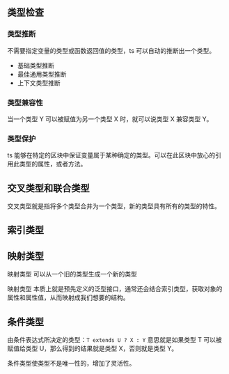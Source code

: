 ## 类型检查

### 类型推断

不需要指定变量的类型或函数返回值的类型，ts 可以自动的推断出一个类型。

- 基础类型推断
- 最佳通用类型推断
- 上下文类型推断

### 类型兼容性

当一个类型 Y 可以被赋值为另一个类型 X 时，就可以说类型 X 兼容类型 Y。

### 类型保护

ts 能够在特定的区块中保证变量属于某种确定的类型。可以在此区块中放心的引用此类型的属性，或者方法。


## 交叉类型和联合类型

交叉类型就是指将多个类型合并为一个类型，新的类型具有所有的类型的特性。

## 索引类型

## 映射类型

映射类型 可以从一个旧的类型生成一个新的类型

映射类型 本质上就是预先定义的泛型接口，通常还会结合索引类型，获取对象的属性和属性值，从而映射成我们想要的结构。


## 条件类型

由条件表达式所决定的类型：`T extends U ? X : Y` 意思就是如果类型 T 可以被赋值给类型 U，那么得到的结果就是类型 X，否则就是类型 Y。

条件类型使类型不是唯一性的，增加了灵活性。
